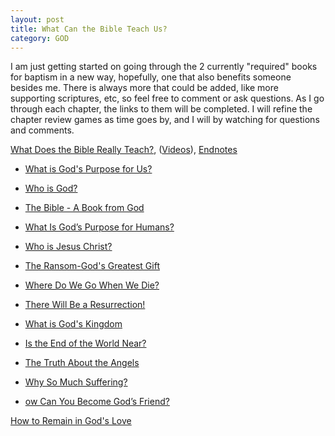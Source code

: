 ```yaml
---
layout: post
title: What Can the Bible Teach Us?
category: GOD
---
```


I am just getting started on going through the 2 currently "required" books for baptism in a new way, hopefully, one that also benefits someone besides me. There is always more that could be added, like more supporting scriptures, etc, so feel free to comment or ask questions. As I go through each chapter,  the links to them will be completed. I will refine the chapter review games as time goes by, and I will by watching for questions and comments.

[What Does the Bible Really Teach?](https://www.jw.org/en/library/books/bible-teach/), ([Videos](https://www.jw.org/en/library/books/Bible-Study-Video-Reference-Guide/What-Can-the-Bible-Teach-Us/)), [Endnotes](https://www.jw.org/en/library/books/bible-study/glossary/)

- [What is God's Purpose for Us?](https://www.keepandshare.com/doc/8254547/what-is-god-s-purpose-for-us?ifr=y#comments)

- [Who is God?](https://www.keepandshare.com/doc/8254548/chapter-01-who-is-god?ifr=y#summary)

- [The Bible - A Book from God](https://www.keepandshare.com/doc/8254549/chapter-02-the-bible-a-book-from-god?ifr=y#summary)

- [What Is God’s Purpose for Humans?](https://www.keepandshare.com/doc/8254550/chapter-03-what-is-god-s-purpose-for-humans?ifr=y#summary)

- [Who is Jesus Christ?](https://www.keepandshare.com/doc/8254551/chapter-04-who-is-jesus-christ?ifr=y#summary)

- [The Ransom-God's Greatest Gift](https://www.keepandshare.com/doc/8254556/chapter-05-the-ransom-god-s-greatest-gift?ifr=y#summary)

- [Where Do We Go When We Die?](https://www.keepandshare.com/doc/8254557/chapter-06-where-do-we-go-when-we-die?ifr=y#summary)

- [There Will Be a Resurrection!](https://www.keepandshare.com/doc/8254558/chapter-07-there-will-be-a-resurrection?ifr=y#summary)

- [What is God's Kingdom](https://www.keepandshare.com/doc/8254559/chapter-08-what-is-god-s-kingdom?ifr=y#summary)

- [Is the End of the World Near?](https://www.keepandshare.com/doc/8254560/chapter-09-is-the-end-of-the-world-near?ifr=y#summary)

- [The Truth About the Angels](https://www.keepandshare.com/doc/8254561/chapter-10-the-truth-about-the-angels?ifr=y#summary)

- [Why So Much Suffering?](https://www.keepandshare.com/doc/8254570/chapter-11-why-so-much-suffering?ifr=y#summary)

- [ow Can You Become God’s Friend?](https://www.keepandshare.com/doc/8254571/chapter-12-how-can-you-become-god-s-friend?ifr=y#summary)

[How to Remain in God's Love](https://www.jw.org/en/library/books/in-gods-love/)
